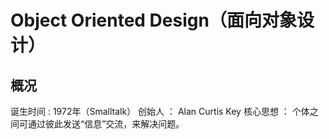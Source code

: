 # Object Oriented Design（面向对象设计）
## 概况
诞生时间 : 1972年（Smalltalk） 
创始人 ： Alan Curtis Key 
核心思想 ： 个体之间可通过彼此发送“信息”交流，来解决问题。 
